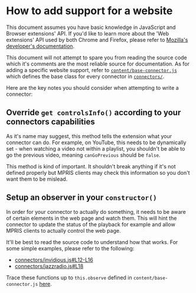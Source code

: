# How to add support for a website

This document assumes you have basic knowledge in JavaScript and Browser
extensions' API. If you'd like to learn more about the 'Web extensions' API
used by both Chrome and Firefox, please refer to [Mozilla's developer's
documentation](https://developer.mozilla.org/en-US/docs/Mozilla/Add-ons/WebExtensions).

This document will not attempt to spare you from reading the source code which
it's comments are the most reliable source for documentation. As for adding
a specific website support, refer to
[`content/base-connector.js`](content/base-connector.js) which defines the base
class for every connector in [`connectors/`](connectors/).

Here are the key notes you should consider when attempting to write
a connector:

## Override `get controlsInfo()` according to your connectors capabilities

As it's name may suggest, this method tells the extension what your connector
can do. For example, on YouTube, this needs to be dynamically set - when
watching a video not within a playlist, you shouldn't be able to go the
previous video, meaning `canGoPrevious` should be `false`.

This method is kind of important. It shouldn't break anything if it's not
defined properly but MPRIS clients may check this information so you don't want
them to be mislead.

## Setup an observer in your `constructor()`

In order for your connector to actually do something, it needs to be aware of
certain elements in the web page and watch them. This will hint the connector
to update the status of the playback for example and allow MPRIS clients to
actually control the web page.

It'll be best to read the source code to understand how that works. For some
simple examples, please refer to the following:

- [connectors/invidious.js#L12-L16](https://github.com/f1u77y/web-media-controller/blob/v0.8.4/connectors/invidious.js#L12-L16)
- [connectors/jazzradio.js#L18](https://github.com/f1u77y/web-media-controller/blob/v0.8.4/connectors/jazzradio.js#L18)

Trace these functions up to `this.observe` defined in
`content/base-connector.js`
[here](https://github.com/f1u77y/web-media-controller/blob/v0.8.4/content/base-connector.js#L236-L252).
